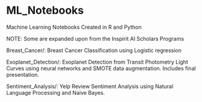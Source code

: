 # ML_Notebooks
Machine Learning Notebooks Created in R and Python


NOTE: Some are expanded upon from the Inspirit AI Scholars Programs


Breast_Cancer/: Breast Cancer Classification using Logistic regression

Exoplanet_Detection/: Exoplanet Detection from Transit Photometry Light Curves using neural networks and SMOTE data augmentation. Includes final presentation.

Sentiment_Analysis/: Yelp Review Sentiment Analysis using Natural Language Processing and Naive Bayes.
